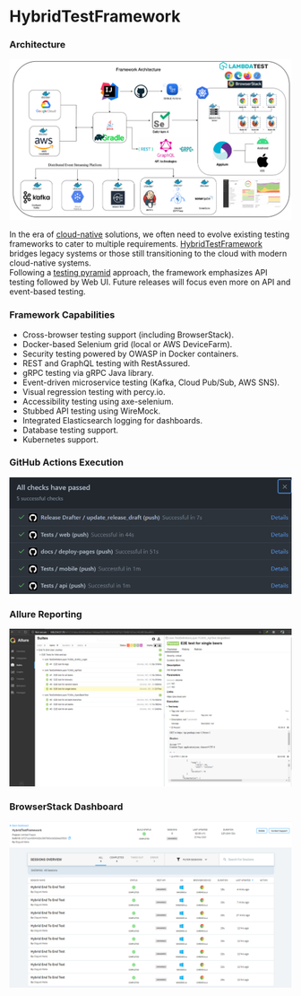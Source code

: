 # HybridTestFramework

### Architecture

![Selenium](img/framework.png)

In the era of [cloud-native](https://docs.microsoft.com/en-us/dotnet/architecture/cloud-native/definition) solutions,
we often need to evolve existing testing frameworks to cater to multiple requirements. 
[HybridTestFramework](https://github.com/dipjyotimetia/HybridTestFramework) bridges legacy systems or those 
still transitioning to the cloud with modern cloud-native systems.  
Following a [testing pyramid](https://martinfowler.com/articles/practical-test-pyramid.html) approach,
the framework emphasizes API testing followed by Web UI. Future releases will focus even more on API and event-based testing.

### Framework Capabilities

* Cross-browser testing support (including BrowserStack).
* Docker-based Selenium grid (local or AWS DeviceFarm).
* Security testing powered by OWASP in Docker containers.
* REST and GraphQL testing with RestAssured.
* gRPC testing via gRPC Java library.
* Event-driven microservice testing (Kafka, Cloud Pub/Sub, AWS SNS).
* Visual regression testing with percy.io.
* Accessibility testing using axe-selenium.
* Stubbed API testing using WireMock.
* Integrated Elasticsearch logging for dashboards.
* Database testing support.
* Kubernetes support.

### GitHub Actions Execution

![image](img/githubAction.png)

### Allure Reporting

![image](img/allureReport.png)

### BrowserStack Dashboard

![image](img/browserStack.png)